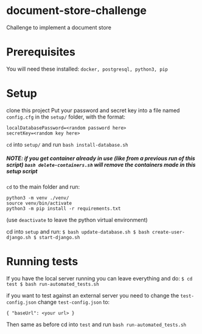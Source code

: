 # document-store-challenge
Challenge to implement a document store

# Prerequisites
You will need these installed:
`docker, postgresql, python3, pip`

# Setup
clone this project
Put your password and secret key into a file named `config.cfg` in the `setup/` folder, with the format:
```
localDatabasePassword=<random password here>
secretKey=<random key here>
```
`cd` into `setup/`
and run `bash install-database.sh`

##### NOTE: if you get container already in use (like from a previous run of this script) `bash delete-containers.sh` will remove the containers made in this setup script

`cd` to the main folder and run:
```
python3 -m venv ./venv/
source venv/bin/activate
python3 -m pip install -r requirements.txt
```
(use `deactivate` to leave the python virtual environment)

cd into `setup` and run:
`
$ bash update-database.sh
$ bash create-user-django.sh
$ start-django.sh
`


# Running tests
If you have the local server running you can leave everything and do:
`$ cd test
$ bash run-automated_tests.sh`

if you want to test against an external server you need to change the `test-config.json`
change `test-config.json` to:

`{
  "baseUrl": <your url>
}`

Then same as before cd into `test` and run `bash run-automated_tests.sh`

